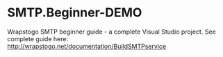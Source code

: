 SMTP.Beginner-DEMO
==================

Wrapstogo SMTP beginner guide - a complete Visual Studio project. See complete guide here: http://wrapstogo.net/documentation/BuildSMTPservice
